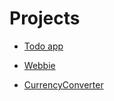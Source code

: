 # Projects

- [Todo app](https://github.com/Anjeelchaudhary/JavaCode/tree/master/13.Arrays)

- [Webbie](tempelatewebb-71zpak44x-anjeelchaudhary.vercel.app)

- [CurrencyConverter](currencyconnnverter-7jwysulz2-anjeelchaudhary.vercel.app)
